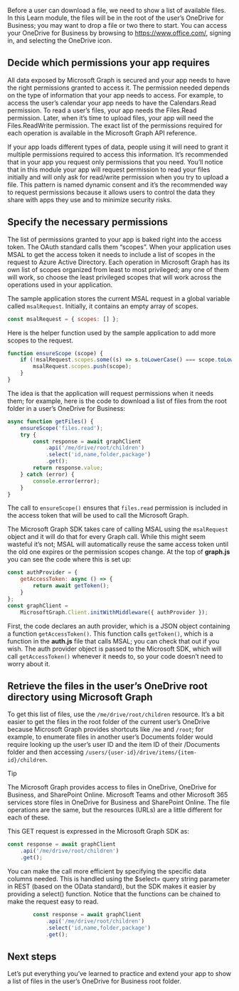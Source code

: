 Before a user can download a file, we need to show a list of available files. In this Learn module, the files will be in the root of the user’s OneDrive for Business; you may want to drop a file or two there to start. You can access your OneDrive for Business by browsing to https://www.office.com/, signing in, and selecting the OneDrive icon.

## Decide which permissions your app requires

All data exposed by Microsoft Graph is secured and your app needs to have the right permissions granted to access it. The permission needed depends on the type of information that your app needs to access. For example, to access the user’s calendar your app needs to have the Calendars.Read permission. To read a user’s files, your app needs the Files.Read permission. Later, when it’s time to upload files, your app will need the Files.ReadWrite permission. The exact list of the permissions required for each operation is available in the Microsoft Graph API reference.

If your app loads different types of data, people using it will need to grant it multiple permissions required to access this information. It’s recommended that in your app you request only permissions that you need. You’ll notice that in this module your app will request permission to read your files initially and will only ask for read/write permission when you try to upload a file. This pattern is named dynamic consent and it’s the recommended way to request permissions because it allows users to control the data they share with apps they use and to minimize security risks.

## Specify the necessary permissions

The list of permissions granted to your app is baked right into the access token. The OAuth standard calls them “scopes”. When your application uses MSAL to get the access token it needs to include a list of scopes in the request to Azure Active Directory. Each operation in Microsoft Graph has its own list of scopes organized from least to most privileged; any one of them will work, so choose the least privileged scopes that will work across the operations used in your application.

The sample application stores the current MSAL request in a global variable called `msalRequest`.  Initially, it contains an empty array of scopes.

```javascript
const msalRequest = { scopes: [] };
```

Here is the helper function used by the sample application to add more scopes to the request.

```javascript
function ensureScope (scope) {
    if (!msalRequest.scopes.some((s) => s.toLowerCase() === scope.toLowerCase())) {
        msalRequest.scopes.push(scope);
    }
}
```

The idea is that the application will request permissions when it needs them; for example, here is the code to download a list of files from the root folder in a user’s OneDrive for Business:

```javascript
async function getFiles() {
    ensureScope('files.read');
    try {
        const response = await graphClient
            .api('/me/drive/root/children')
            .select('id,name,folder,package')
            .get();
        return response.value;
    } catch (error) {
        console.error(error);
    }
}
```

The call to `ensureScope()` ensures that `files.read` permission is included in the access token that will be used to call the Microsoft Graph.

The Microsoft Graph SDK takes care of calling MSAL using the `msalRequest` object and it will do that for every Graph call. While this might seem wasteful it’s not; MSAL will automatically reuse the same access token until the old one expires or the permission scopes change. At the top of **graph.js** you can see the code where this is set up:

```javascript
const authProvider = {
    getAccessToken: async () => {
        return await getToken();
    }
};
const graphClient =
    MicrosoftGraph.Client.initWithMiddleware({ authProvider });
```

First, the code declares an auth provider, which is a JSON object containing a function `getAccessToken()`. This function calls `getToken()`, which is a function in the **auth.js** file that calls MSAL; you can check that out if you wish. The auth provider object is passed to the Microsoft SDK, which will call `getAccessToken()` whenever it needs to, so your code doesn’t need to worry about it. 

## Retrieve the files in the user’s OneDrive root directory using Microsoft Graph

To get this list of files, use the `/me/drive/root/children` resource. It’s a bit easier to get the files in the root folder of the current user’s OneDrive because Microsoft Graph provides shortcuts like `/me` and `/root`; for example, to enumerate files in another user’s Documents folder would require looking up the user’s user ID and the item ID of their /Documents folder and then accessing `/users/{user-id}/drive/items/{item-id}/children`.

> [!TIP]
> The Microsoft Graph provides access to files in OneDrive, OneDrive for Business, and SharePoint Online. Microsoft Teams and other Microsoft 365 services store files in OneDrive for Business and SharePoint Online. The file operations are the same, but the resources (URLs) are a little different for each of these.

This GET request is expressed in the Microsoft Graph SDK as:

```javascript
const response = await graphClient
    .api('/me/drive/root/children')
    .get();

```

You can make the call more efficient by specifying the specific data columns needed. This is handled using the $select= query string parameter in REST (based on the OData standard), but the SDK makes it easier by providing a select() function. Notice that the functions can be chained to make the request easy to read.

```javascript
        const response = await graphClient
            .api('/me/drive/root/children')
            .select('id,name,folder,package')
            .get();
```

## Next steps

Let’s put everything you’ve learned to practice and extend your app to show a list of files in the user’s OneDrive for Business root folder.